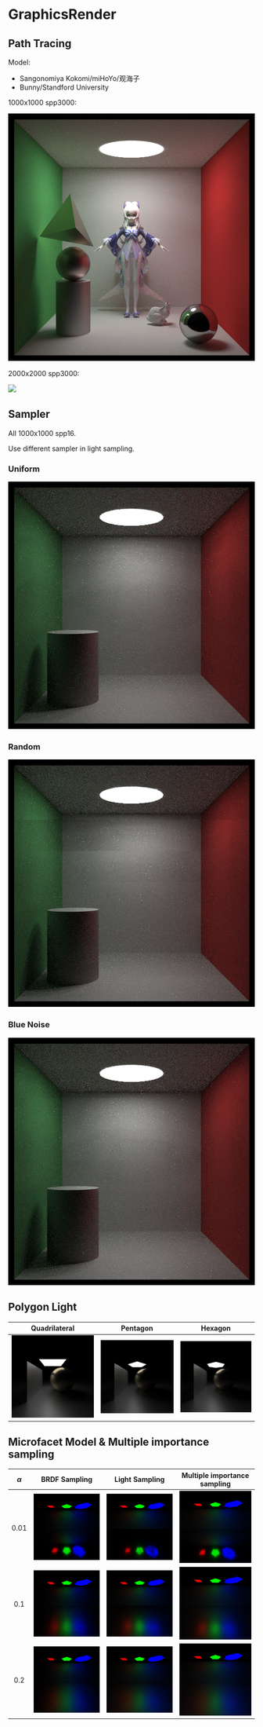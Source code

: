 # GraphicsRender
## Path Tracing

Model:

* Sangonomiya Kokomi/miHoYo/观海子
* Bunny/Standford University

1000x1000 spp3000:

![](imgsrc/1000x1000spp3000.png)

2000x2000 spp3000:

![](imgsrc/2000x2000spp3000.png)

## Sampler

All 1000x1000 spp16.

Use different sampler in light sampling.

### Uniform

![](imgsrc/uniform.png)

### Random

![](imgsrc/random.png)

### Blue Noise

![](imgsrc/bluenoise.png)

## Polygon Light

|     Quadrilateral      |         Pentagon         |         Hexagon         |
| :--------------------: | :----------------------: | :---------------------: |
| ![](imgsrc/square.png) | ![](imgsrc/pentagon.png) | ![](imgsrc/hexagon.png) |

## Microfacet Model & Multiple importance sampling

| $\alpha$ |       BRDF Sampling       |      Light Sampling       | Multiple importance sampling |
| :------: | :-----------------------: | :-----------------------: | :--------------------------: |
|   0.01   | ![](https://raw.githubusercontent.com/BakaSea/GraphicsRender/main/imgsrc/brdf-0.01.png) | ![](https://raw.githubusercontent.com/BakaSea/GraphicsRender/main/imgsrc/light-0.01.png) |  ![](https://raw.githubusercontent.com/BakaSea/GraphicsRender/main/imgsrc/mis-0.01.png)   |
|   0.1    | ![](https://raw.githubusercontent.com/BakaSea/GraphicsRender/main/imgsrc/brdf-0.1.png) | ![](https://raw.githubusercontent.com/BakaSea/GraphicsRender/main/imgsrc/light-0.1.png) |  ![](https://raw.githubusercontent.com/BakaSea/GraphicsRender/main/imgsrc/mis-0.1.png)   |
|   0.2    | ![](https://raw.githubusercontent.com/BakaSea/GraphicsRender/main/imgsrc/brdf-0.2.png) | ![](https://raw.githubusercontent.com/BakaSea/GraphicsRender/main/imgsrc/light-0.2.png) |  ![](https://raw.githubusercontent.com/BakaSea/GraphicsRender/main/imgsrc/mis-0.2.png)   |

